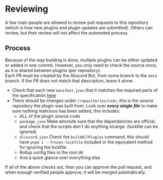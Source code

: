 # Reviewing

A few main people are allowed to review pull requests to this repository (which is how new plugins and plugin updates are submitted). Others can review, but their review will not affect the automated process.

## Process

Because of the way building is done, multiple plugins can be either updated or added in one commit. However, you only need to check the source once, as it is shared between plugins (per repository).\
Each PR must be created by the Aliucord Bot, from some branch to the `data` branch. If the PR does not match that description, leave it alone.

- Check that each new `manifest.json` that it matches the required parts of the specification [here](./manifest.md)
- There should be changes under `/repositories/<id>`, this is the source repository the plugin was built from. Look over ***every single file*** to make sure nothing malicious has been added, this includes:
  - ALL of the plugin source code
  - `package.json` Make absolute sure that the dependencies are official, and check that the scripts don't do anything strange. (lockfile can be ignored)
  - `aliucord.json` Check the `buildAllPlugins` command, this should have `pnpm i --frozen-lockfile` included or the equivalent method for ignoring the lockfile.
  - Rollup config files in the root dir
  - And a quick glance over everything else

If all of the above checks out, then you can approve the pull request, and when enough verified people approve, it will be merged automatically.

